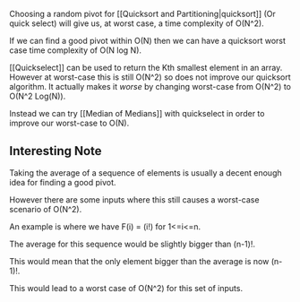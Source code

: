 Choosing a random pivot for [[Quicksort and Partitioning|quicksort]] (Or quick select) will give us, at worst case, a time complexity of O(N^2).

If we can find a good pivot within O(N) then we can have a quicksort worst case time complexity of O(N log N).

[[Quickselect]] can be used to return the Kth smallest element in an array. However at worst-case this is still O(N^2) so does not improve our quicksort algorithm. It actually makes it *worse* by changing worst-case from O(N^2) to O(N^2 Log(N)).

Instead we can try [[Median of Medians]] with quickselect in order to improve our worst-case to O(N).

## Interesting Note

Taking the average of a sequence of elements is usually a decent enough idea for finding a good pivot.

However there are some inputs where this still causes a worst-case scenario of O(N^2).

An example is where we have F(i) = (i!) for 1<=i<=n.

The average for this sequence would be slightly bigger than (n-1)!.

This would mean that the only element bigger than the average is now (n-1)!.

This would lead to a worst case of O(N^2) for this set of inputs.
